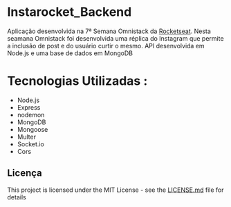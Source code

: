 # Instarocket_Backend

Aplicação desenvolvida na 7ª Semana Omnistack da <a href="https://rocketseat.com.br" target="_blank"> Rocketseat</a>.
Nesta seamana Omnistack foi desenvolvida uma réplica do Instagram que permite a inclusão de post e do usuário curtir o mesmo.
API  desenvolvida em Node.js e  uma base de dados em MongoDB 

# Tecnologias Utilizadas :

* Node.js
* Express
* nodemon
* MongoDB
* Mongoose
* Multer
* Socket.io
* Cors



## Licença

This project is licensed under the MIT License - see the [LICENSE.md](LICENSE.md) file for details 
